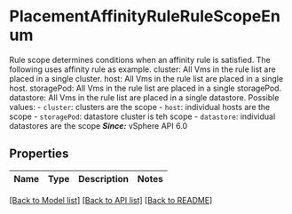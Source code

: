 # PlacementAffinityRuleRuleScopeEnum

Rule scope determines conditions when an affinity rule is satisfied.  The following uses affinity rule as example. cluster: All Vms in the rule list are placed in a single cluster. host: All Vms in the rule list are placed in a single host. storagePod: All Vms in the rule list are placed in a single storagePod. datastore: All Vms in the rule list are placed in a single datastore.  Possible values: - `cluster`: clusters are the scope - `host`: individual hosts are the scope - `storagePod`: datastore cluster is teh scope - `datastore`: individual datastores are the scope    ***Since:*** vSphere API 6.0 

## Properties
Name | Type | Description | Notes
------------ | ------------- | ------------- | -------------

[[Back to Model list]](../README.md#documentation-for-models) [[Back to API list]](../README.md#documentation-for-api-endpoints) [[Back to README]](../README.md)


